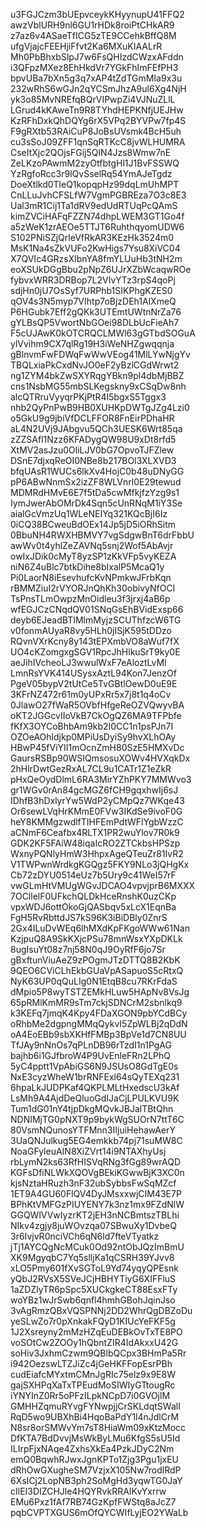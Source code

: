 u3FGJCzm3bUEpvceykKHyynupU41FFQ2
awzVblURH9nl6GU1rHDk8roiPtCHkAR9
z7az6v4ASaeTfICG5zTE9CCehkBffQ8M
ufgVjajcFEEHjiFfvt2Ka6MXuKIAALrR
Mh0PbBhxbSlpJ7w6FsQHIzdCWzxAFddn
i3QFpzMXez8EhHkdVr7YGkFhImFEfPH3
bpvUBa7bXn5g3q7xAP4tZdTGmMIa9x3u
232wRhS6wGJn2qYCSmJhzA9ul6Xg4NjH
yk3o85MvNREfqBQrVIPwpZi4VJNuZLlL
LGrud4kKAweTn9R8TYhdHEPKNfjUEJHw
KzRFhDxkQhDQYg6rX5VPq2BYVPw7fp4S
F9gRXtb53RAiCuP8JoBsUVsmk4BcH5uh
cu3sSoJ09ZFF1qnSqRTKcC8jvWLHUMRA
CseItXjc2QOjsFGij5QlN4Jzs8Wmw7nE
ZeLKzoPAwmM2zyOtfbtgHl1J1BvFSSWQ
YzRgfoRcc3r9lQvSselRq54YmAJeTgdz
DoeXtlkd0TleQ1kopqpHz99dqLmUhMPT
CnLLuJvhCFSLfW7VgmPGBREza7O3c8E3
Ual3mR1Cij1Ta1dRV9edUdRTUqPcQAmS
kimZVCiHAFqFZZN74dhpLWEM3GT1Go4f
a5zWeK1zrAEOe5TTJT6RuhthqyomUDW6
S102PNiSZjQrleVfRkAR3KEzHk3524m0
MsK1Na4sZkVUFo2KwHigs7Ysu8XiVC04
X7QVIc4GRzsXlbnYA8fmYLUuHb3tNH2m
eoXSUkDGgBbu2pNpZ6UJrXZbWcaqwROe
fybvxWRR3DRBop7L2VIvYTz3rpS4qoPj
sdjHn0jU7OsSyf7URPhb1SIKPhgKZES0
qOV4s3N5myp7VIhtp7oBjzDEh1AlXmeQ
P6HGubk7Eff2gQKk3UTEmtUWtnNrZa76
gYLBsQP5VwortNbGOei98DLbUcFieAh7
F5cUJAwK0kOTCRQCLMWl63gGTbdSOGuA
ylVvihm9CX7qlRg19H3iWeNHZgwqqnja
gBlnvmFwFDWqFwWwVEog41MlLYwNjgYv
TBQLxiaPkCxdNvJO0eF2yBzlCGdWrwt2
ng1ZYM4bkZwSXYRqgYBkn9pl4dbMjBBZ
cns1NsbMG55mbSLKegskny9xCSqDw8nh
alcQTRruVyyqrPKjPtR4l5bgxS5Tggx3
nhb2QyPnPwB9HB0XUHKpDWTgJZg4Lzi0
o5GkU9g9jbiVfDCLFFOR8FnEirPDhaHR
aL4N2UVj9JAbgvu5QCh3UESK6Wrt85qa
zZZSAfl1Nzz6KFADygQW98U9xDt8rfd5
XtMV2asJzu0OliLJV0bG7OpvoTJFZlew
DSnE7djxqReOI0NBe8b217BOl3XLXVD3
bfqUAsR1WUCs6lkXv4HojC0b48uDNyGG
pP6ABwNnmSx2izZF8WLVnrl0E29tewud
MDMRdHMvE6E7f5tDa5cwMfkjfzYzg9s1
IymJwerAbOMrDk4Sqn5cUnRNqM1iY3Se
aialGcVmzUq1WLeNEIYq321KQcBjI6Iz
0iCQ38BCweuBdOEx14Jp5jD5iORhSitm
0BbuNH4RWXHBMVY7vgSdgwBnT6drFbbU
awWv0t4yhlZeZAVNq5snj2Wof5AbAvjr
owIxJDik0cMyT8yzSP1zKkVFp5vyKEZA
niN6Z4uBlc7btkDihe8bIxalP5McaQ1y
Pi0LaorN8iEsevhufcKvNPmkwJFrbKqn
rBMMZiuI2rVYORJnQhKh30obivyNfOCI
TsPnsTLmOwpzMnOidleu3f3jrxj4aB6p
wfEGJCzCNqdQV01SNqGsEhBVidExsp66
deyb6EJeadBTIMlmMyjzSCUThfzcW6TG
v0fonmAUyaR8vy5HLh0jISjK595tDDzo
RQvnVXrKcny8y143tEPXmbVO8aWuf7fX
UO4cKZomgxgSGV1RpcJhHlkuSrT9ky0E
aeJihIVcheoLJ3wwulWxF7eAloztLvMl
LmnRsYVK414USysxAztL94Kon7JenzOf
PgeV05bypV2tUtCe5TvGBtlOewD0uE9E
3KFrNZ472r61m0yUPxRr5x7j8t1q4oCv
0JlawO27fWaR5OVbfHfgeReOZVQwyvBA
oKT2JGGcvIIoVkB7CkOgQZ6MA9TFPbfe
fKfX3OYCoBhbAm9kb2I0CC1n1psPJn7I
OZOeAOhldjkp0MPiUsDyiSy9hvXLhOAy
HBwP45fViYII1mOcnZmH80SzE5HMXvDc
GaursRSBp90WSIQmsosuXOWv4HVXqkDx
2hHlrDwtGezRxAL7CL9u1CATr1Z1eZkR
pHxQeOydDlmL6RA3MirYZhPKY7MMWvo3
gr1WGv0rAn84gcMGZ6fCH9gqxhwIj6sJ
IDhfB3hDxlyrYw5WdP2yCMpQz7WKqe43
Or6sewLVqHrKMmE0FVw3IKdSe9ivoF0G
heY8KMMgzwdlfTIHFEmPdtWFlYgbWzzC
aCNmF6Ceafbx4RLTX1PR2wuYlov7R0k9
GDK2KF5FAiW48iqaIcRO2ZTCkbsHPSzp
WxnyPQNlyHmW3HhpxAgeQTeuZr81IvR2
V1TWPwnWrdkgKGQgz5FKY9NLo3jQHgKx
Cb72zDYU0514eUz7b5Ury9c41WeI57rF
vwGLmHtVMUgWGvJDCAO4vpvjprB6MXXX
7OCllelF0UFkchQLDkHceRnshK0uzCKp
vpxWDJ6ottOkoGjQASbqv5xLcX1EqnBa
FgH5RvRbttdJS7kS96K3iBiDBly0ZnrS
2Gx4ILuDvWEq6lhMXdKpFKgoWWw61Nan
KzjpuQ8A9SkKXjcPSu78mnWsxYXpDKLk
8ugIsuYt08z7nj58N0qJ9OyRfF6jo7Sr
gBxftunViuAeZ9zPOgmJTzDTTQ8B2KbK
9QEO6CViCLhEkbGUaVpASapuoS5cRtxQ
NyK63UP0qQuLIg0N1EtqB8cu7RKrFdaS
dMpio5P8wyTSTZEMkHLuw5HApNv8VsJg
65pRMlKmMR9sTm7ckjSDNCrM2sbnlkq9
k3KEFq7jmqK4Kpy4FDaXGON9pbYCdBCy
oRhbMe2dgpngMMqQykvI5ZpWLBj2qDdN
oA4EoEBb9sbXKHfFMBp3BpVe1d7CN8UU
TfJAy9nNnOs7qPLnDB96rTzdI1n1PgAG
bajhb6i1GJfbroW4P9UvEnleFRn2LPhQ
5yC4pptt1VpAbiGS6N9JSUsO8GdTgE0s
NxE3cyzWheW1brRNFExl64sQyTEXq231
6hpaLkJUDPKaf4QKPLMLtHxedscU3kAf
LsMh9A4AjdDeQluoGdIJaCjLPULKVU9K
Tum1dG01nY4tjpDkgMQvkJBJalTBtQhn
NDNIMjTG0pNXT9p9bykWgSUOrN7ttT6C
80VsmNQunosYTFMnn3IIjuiHehawAerY
3UaQNJulkug5EG4emkkb74pj71suMW8C
NoaGFyleuAIN8XiZVrt14i9NTAXhyUsj
rbLymN2ks63RfHISVqRNg3fGg89wrAQD
KGFsDfiNLWkXQOVgBEkiKGwwBjK3XC0n
kjsNztaHRuzh3nF32ubSybbsFwSqMZcf
1ET9A4GU60FlQV4DyJMsxxwjCIM43E7P
BPhKtVMFGzPIUYENY7k3nz1mx9FZdNlW
GGQWlVVwIyzrKT2jEH3nNCBmtszTBLhi
NIkv4zgjy8juWOvzqa07SBwuXy1DvbeQ
3r6IvjvR0nciVCh6qN6ld7fteVTyatkz
jTj1AYCQgNcMCuk0Od92ntObJQzImBmU
XK9MgyqbC7Yq5slljKa1qCSRH39YJvv8
xLO5Pmy601fXvSGToL9Yd74yqyQPEsnk
yQbJ2RVsX5SVeJCjHBHYTiyG6XIFFluS
1aZDZlyTR6pSpc5XUCkgkeCT88EsxFTy
woYBz1wJrSwb6qnfl4hmhGBohJqinJso
3vAgRmzQBxVQSPNNj2DD2WhrQgDBZoDu
yeSLwZo7r0pXnkakFQyD1KIUcYeFKF5g
1J2Xsreyny2mMzHZqEuDEBkOvTxTE8PO
voSOtCw2ZOOy1hQbntZIR4IdAkxxU42G
soHiv3JxhmCzwm9QBlbQCpx3BHmPa5Rr
i942OezswLTZJiZc4jGeHKFFopEsrPBh
cudEiafcMYxtmCMnJgRIc75elz9x9E8W
gajSXHPqXaTxTPEudMoSIWIyGTtougRc
iYNYInZ0Rr5oPFzILpkNCpD7i0GVOjlM
GMHHZqmuRYvgFYNwpjjCrSKLdqtSWalI
RqD5wo9UBXhBi4HqoBaPdY1l4nJdlCrM
N8sr8orSMWvYm7sT8HiaWm09xKtzMocc
DfKTA7BdDvvjMsWkByLMu6KfgS5sU5Id
ILIrpFjxNAqe4ZxhsXkEa4PzkJDyC2Nm
emQ0BqwhRJwxJgnKPTo1Zjg3Pgu1jxEU
dRhOwGXugheSM7VzjxX105Nw7rodlRdP
6XsICj2LopNB3ph2SoMgHd3yqwTG0JaY
cIlEI3DIZCHJle4HQYRvkRRAIKvYxrrw
EMu6Pxz1fAf7RB74GzKpfFWStq8aJcZ7
pqbCVPTXGUS6mOfQYCWIfLyjEO2YWaLb
